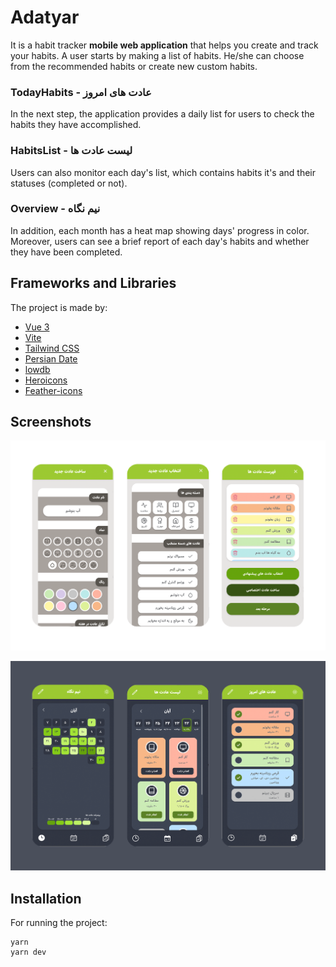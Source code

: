  # Adatyar
It is a habit tracker **mobile web application** that helps you create and track your habits.
A user starts by making a list of habits. He/she can choose from the recommended habits or create new custom habits.

### TodayHabits - عادت های امروز
In the next step, the application provides a daily list for users to check the habits they have accomplished.

### HabitsList - لیست عادت ها
Users can also monitor each day's list, which contains habits it's and their statuses (completed or not).

### Overview - نیم نگاه
In addition, each month has a heat map showing days' progress in color. Moreover, users can see a brief report of each day's habits and whether they have been completed.


## Frameworks and Libraries
The project is made by:

- [Vue 3](https://vuejs.org/)
- [Vite](https://vitejs.dev/)
- [Tailwind CSS](https://tailwindcss.com/)
- [Persian Date](https://github.com/babakhani/PersianDate/)
- [lowdb](https://github.com/typicode/lowdb/)
- [Heroicons](https://heroicons.com/)
- [Feather-icons](https://feathericons.com/)

## Screenshots
![HabiTrack Screenshot](screenshot-1.png)

![HabiTrack Screenshot](screenshot-2.png)

## Installation
For running the project:

```
yarn
yarn dev
```